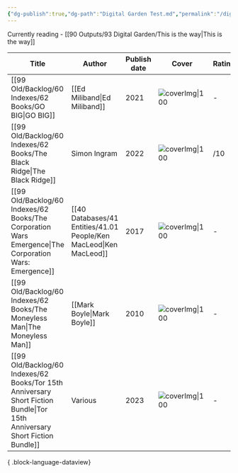 ```yaml
---
{"dg-publish":true,"dg-path":"Digital Garden Test.md","permalink":"/digital-garden-test/","tags":["gardenEntry"],"created":"","updated":""}
---
```



Currently reading  - [[90 Outputs/93 Digital Garden/This is the way\|This is the way]]


| Title                                                                                    | Author                                                                | Publish date | Cover                                                                                                                                                            | Rating | URL                                                                                                   |
| ---------------------------------------------------------------------------------------- | --------------------------------------------------------------------- | ------------ | ---------------------------------------------------------------------------------------------------------------------------------------------------------------- | ------ | ----------------------------------------------------------------------------------------------------- |
| [[99 Old/Backlog/60 Indexes/62 Books/GO BIG\|GO BIG]]                                                                       | [[Ed Miliband\|Ed Miliband]]                                          | 2021         | ![coverImg\|100](https://books.google.com/books/content?id=PH3TDwAAQBAJ&printsec=frontcover&img=1&zoom=1&edge=curl&source=gbs_api)                               | \-     | [Goodreads](https://www.goodreads.com/search?qid=&q=9781473576438)                                    |
| [[99 Old/Backlog/60 Indexes/62 Books/The Black Ridge\|The Black Ridge]]                                                     | Simon Ingram                                                          | 2022         | ![coverImg\|100](https://books.google.com/books/content?id=5TigzQEACAAJ&printsec=frontcover&img=1&zoom=1&source=gbs_api)                                         | /10    | [Goodreads](https://www.goodreads.com/search?qid=&q=9780008226268)                                    |
| [[99 Old/Backlog/60 Indexes/62 Books/The Corporation Wars Emergence\|The Corporation Wars: Emergence]]                      | [[40 Databases/41 Entities/41.01 People/Ken MacLeod\|Ken MacLeod]] | 2017         | ![coverImg\|100](https://books.google.com/books/content?id=NgxGDQAAQBAJ&printsec=frontcover&img=1&zoom=1&edge=curl&source=gbs_api)                               | \-     | [Goodreads](https://www.goodreads.com/search?qid=&q=9780356505053)                                    |
| [[99 Old/Backlog/60 Indexes/62 Books/The Moneyless Man\|The Moneyless Man]]                                                 | [[Mark Boyle\|Mark Boyle]]                                            | 2010         | ![coverImg\|100](https://books.google.com/books/content?id=3B-9DwAAQBAJ&printsec=frontcover&img=1&zoom=1&edge=curl&source=gbs_api)                               | \-     | [Goodreads](https://www.goodreads.com/search?qid=&q=9781851688784)                                    |
| [[99 Old/Backlog/60 Indexes/62 Books/Tor 15th Anniversary Short Fiction Bundle\|Tor 15th Anniversary Short Fiction Bundle]] | Various                                                               | 2023         | ![coverImg\|100](https://i0.wp.com/www.tor.com/wp-content/uploads/2023/07/bestof15thAnniversary_CVR1-scaled.jpg?fit=1440%2C2160&type=vertical&quality=100&ssl=1) | \-     | [Tor.com](https://www.tor.com/2023/07/17/download-the-tor-com-15th-anniversary-short-fiction-bundle/) |

{ .block-language-dataview}